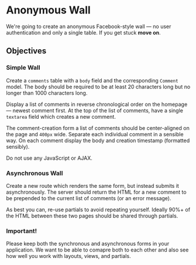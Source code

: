 # Anonymous Wall

We're going to create an anonymous Facebook-style wall &mdash; no user authentication and only a single table.  If you get stuck **move on**.

## Objectives

### Simple Wall

Create a `comments` table with a `body` field and the corresponding `Comment` model.  The body should be required to be at least 20 characters long but no longer than 1000 characters long.

Display a list of comments in reverse chronological order on the homepage &mdash; newest comment first.  At the top of the list of comments, have a single `textarea` field which creates a new comment.

The comment-creation form a list of comments should be center-aligned on the page and `400px` wide.  Separate each individual comment in a sensible way.  On each comment display the body and creation timestamp (formatted sensibly).

Do not use any JavaScript or AJAX.

### Asynchronous Wall

Create a new route which renders the same form, but instead submits it asynchronously.  The server should return the HTML for a new comment to be prepended to the current list of comments (or an error message).

As best you can, re-use partials to avoid repeating yourself.  Ideally 90%+ of the HTML between these two pages should be shared through partials.

### Important!

Please keep both the synchronous and asynchronous forms in your application.  We want to be able to comapre both to each other and also see how well you work with layouts, views, and partials.
